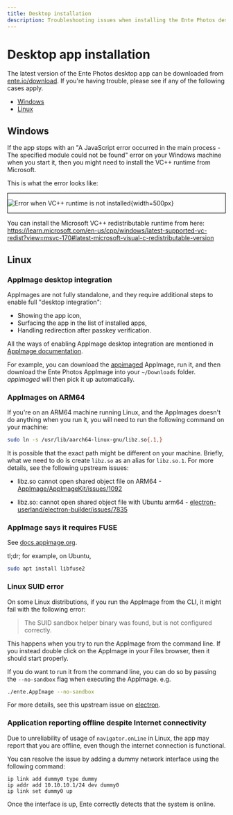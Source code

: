 ```yaml
---
title: Desktop installation
description: Troubleshooting issues when installing the Ente Photos desktop app
---
```


# Desktop app installation

The latest version of the Ente Photos desktop app can be downloaded from
[ente.io/download](https://ente.io/download). If you're having trouble, please
see if any of the following cases apply.

- [Windows](#windows)
- [Linux](#linux)

## Windows

If the app stops with an "A JavaScript error occurred in the main process - The
specified module could not be found" error on your Windows machine when you
start it, then you might need to install the VC++ runtime from Microsoft.

This is what the error looks like:

<div style="border: 1px solid black">

![Error when VC++ runtime is not installed](windows-vc.png){width=500px}

</div>

You can install the Microsoft VC++ redistributable runtime from here:<br/>
https://learn.microsoft.com/en-us/cpp/windows/latest-supported-vc-redist?view=msvc-170#latest-microsoft-visual-c-redistributable-version

## Linux

### AppImage desktop integration

AppImages are not fully standalone, and they require additional steps to enable
full "desktop integration":

- Showing the app icon,
- Surfacing the app in the list of installed apps,
- Handling redirection after passkey verification.

All the ways of enabling AppImage desktop integration are mentioned in
[AppImage documentation](https://docs.appimage.org/user-guide/run-appimages.html#integrating-appimages-into-the-desktop).

For example, you can download the
[appimaged](https://github.com/probonopd/go-appimage/releases) AppImage, run it,
and then download the Ente Photos AppImage into your `~/Downloads` folder.
_appimaged_ will then pick it up automatically.

### AppImages on ARM64

If you're on an ARM64 machine running Linux, and the AppImages doesn't do
anything when you run it, you will need to run the following command on your
machine:

```sh
sudo ln -s /usr/lib/aarch64-linux-gnu/libz.so{.1,}
```

It is possible that the exact path might be different on your machine. Briefly,
what we need to do is create `libz.so` as an alias for `libz.so.1`. For more
details, see the following upstream issues:

- libz.so cannot open shared object file on ARM64 -
  [AppImage/AppImageKit/issues/1092](https://github.com/AppImage/AppImageKit/issues/1092)

- libz.so: cannot open shared object file with Ubuntu arm64 -
  [electron-userland/electron-builder/issues/7835](https://github.com/electron-userland/electron-builder/issues/7835)

### AppImage says it requires FUSE

See
[docs.appimage.org](https://docs.appimage.org/user-guide/troubleshooting/fuse.html#the-appimage-tells-me-it-needs-fuse-to-run).

tl;dr; for example, on Ubuntu,

```sh
sudo apt install libfuse2
```

### Linux SUID error

On some Linux distributions, if you run the AppImage from the CLI, it might fail
with the following error:

> The SUID sandbox helper binary was found, but is not configured correctly.

This happens when you try to run the AppImage from the command line. If you
instead double click on the AppImage in your Files browser, then it should start
properly.

If you do want to run it from the command line, you can do so by passing the
`--no-sandbox` flag when executing the AppImage. e.g.

```sh
./ente.AppImage --no-sandbox
```

For more details, see this upstream issue on
[electron](https://github.com/electron/electron/issues/17972).

### Application reporting offline despite Internet connectivity

Due to unreliability of usage of `navigator.onLine` in Linux, the app may report that you are offline, even though the internet connection is functional.

You can resolve the issue by adding a dummy network interface using the following command:

```shell
ip link add dummy0 type dummy
ip addr add 10.10.10.1/24 dev dummy0
ip link set dummy0 up
```

Once the interface is up, Ente correctly detects that the system is online.